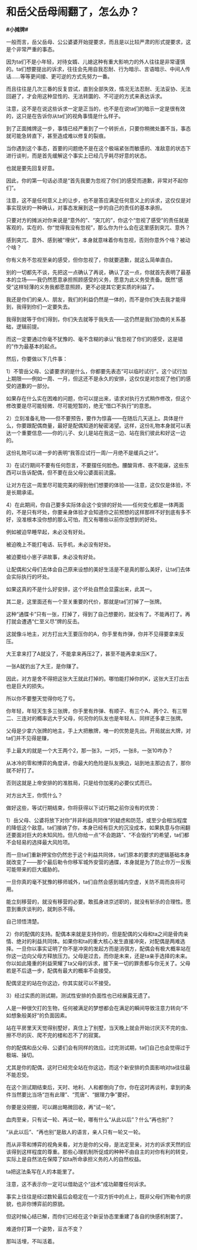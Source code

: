# 和岳父岳母闹翻了，怎么办？
**#小摊牌#** 

一般而言，岳父岳母、公公婆婆开始提要求，而且是以比较严肃的形式提要求，这是个非常严重的事态。

因为ta们不是小年轻，对待女婿、儿媳这种有重大影响力的外人往往是非常谨慎的。ta们想要提出的诉求，往往会先用自我忍耐、行为暗示、言语暗示、中间人传话……等等更间接、更可逆的方式先努力一番。

而且往往是几次三番的反复尝试，直到全部失效，情况无法忍耐、无法妥协、无法回避了，才会用这种显性的、无法转圜的、不可逆的方式来表达诉求。

注意，这不是在说这些诉求一定是正当的，也不是在说ta们的暗示一定是很有效的，这只是在告诉你从ta们的视角事情是什么样子。

到了正面摊牌这一步，事情已经严重到了一个转折点，只要你稍微处置不当，事态就可能急转直下，甚至造成难以修复的裂痕。

当你遇到这个事态，首要的问题绝不是在这个极端紧张而敏感的、准敌意的状态下进行谈判，而是首先缓解这个事实上已经几乎耗尽好意的状态。

也就是要先回复好意。

因此，你的第一句话必须是“首先我要为忽视了你们的感受而道歉，非常对不起你们”。

注意，这不是任何意义上的让步，也不是答应满足任何意义上的诉求，这仅仅是对事实现状的一种确认，对事态发展到这一步的自己的责任的基本承担。

只要对方的摊派对你来说是“意外的”、“突兀的”，你这个“忽视了感受”的责任就是客观的，实在的、你“觉得我没有忽视”，那么你为什么会在这里感到突兀、意外？

感到突兀、意外、感到被“埋伏”，本身就意味着你有忽视，否则你意外个啥？被动个啥？

你有义务不忽视至亲的感受，但你忽视了，你就要道歉，就这么简单直白。

别的一切都先不谈，先把这一点确认了再说，确认了这一点，你就首先表明了最基本的立场——我仍然愿意承担照顾感受的义务，愿意为此义务受责备。既然“感受”这样轻薄的义务我都愿意照顾，更不必提其它更实质的利益了。

我还是你们的亲人、朋友，我们的利益仍然是一体的，而不是你们失去我才能得到，我得到你们一定要失去。

我得到就等于你们得到，你们失去就等于我失去——这仍然是我们协商的关系基础，逻辑前提。

而这一定要通过你毫不犹豫的、毫不含糊的承认“我忽视了你们的感受，这是错的”作为最基本的起点。

然后，你要做以下几件事：

1）不管岳父母、公婆要求的是什么，你都要先表态“可以临时试行”。这个试行加上期限——例如一周、一月，但这还不是永久的安排，这仅仅是对忽视了他们的感受的道歉的一部分。

如果存在什么实在困难的问题，你可以提出来，请求对执行方式稍作修改，但这个修改要是尽可能轻微、尽可能短暂的，绝无“借口不执行”的意思。

2）立刻准备礼物——但不要预告，要作为惊喜——在随后几天送上。具体是什么，你要跟配偶商量，最好是配偶知道的秘密渴望。这样，这份礼物本身就可以表达一个重要信息——你的儿子、女儿是站在我这一边、站在我们彼此和好这一边的。

这份礼物可以进一步的表明“我答应试行一周/一月绝不是缓兵之计”。

3）在试行期间不要有任何怨言，不要摆任何脸色。腰酸背疼、夜不能寐，这些东西可以告诉配偶，但不要在岳父母公婆面前流露。

让对方在这一周里尽可能完美的得到他们想要的体验——注意，这仅仅是体验，不是长期承诺。

4）在此期间，你自己要多实际体会这个安排的好处——任何变化都是一体两面的，不是只有坏处，你要亲身体验才会知道你之前预想的这样那样不好到底有多不好，没准根本没你想的那么可怕，而又有哪些以前你没想到的好处。

例如被迫早睡早起，未必没有好处。

被迫晚上不能打电话、玩手机，未必没有好处。

被迫要给小崽子讲故事，未必没有好处。

让配偶和父母们去体会自己原来设想的美好生活是不是真的那么美好，让ta们去体会实际执行的坏处。

如果这真的不是什么好安排，这个坏处自然会显露出来，此其一。

其二是，这里面还有一个至关重要的代价，那就是ta们打掉了一张牌。

这种“通牒卡”只有一张，打掉了，得到了自己想要的，就没有了。不能再打了。再打就会遭遇“仁至义尽”牌的反击。

这就像斗地主，对方打出大王要压你的A，你手里有炸弹，你并不见得要拿来反压。

大王拿来打了A就没了，不能拿来再压2了，甚至不能再拿来压K了。

一张A就钓出了大王，是你赚了。

因此，对方是舍不得把这张大王就此打掉的。哪怕能打掉你的K，这张大王打出去也是巨大的损失。

所以你不要整天觉得你吃了亏。

你年轻，年轻天生多三张牌，你手里有炸弹、有顺子、有三个A、两个2、有三带二、三连对的概率远大于父母，何况你的队友也是年轻人、同样还多拿三张牌。

父母是少拿六张牌的地主，手上大把散牌，唯一的优势是先出。开局就出大牌，对ta们并不见得是赚，

手上最大的就是一个大王两个2，那一张3，一对5，一张8，一张10咋办？

从冰冷的零和博弈的角度讲，你最大的危险是队友换边，站到地主那边去了，那你就不好打了。

否则这就是上帝安排的的准胜局，只是给你加冕的必要仪式而已。

对方出大王，你慌什么？

做好这些，等试行期结束，你将获得以下试行期之前你没有的优势：

1）岳父母、公婆将放下对你“并非利益共同体”的疑虑和防范，或至少会相当程度的降低这个敌意。ta们接纳了你，本身已经有巨大的沉没成本，如果执意与你闹翻还要面对巨大的未知风险。但凡你给一点“不会跑路”、“不会毁约”的希望，ta们都不会轻易的选择最大风险项。

而一旦ta们重新押宝你仍然忠于这个利益共同体，ta们原本的要求的逻辑基础本身就改变了——那个最后勒令你移军城外安营的通牒，本身就是为了防止你万一反叛可能带来的巨大威胁的。

一旦你真的毫不犹豫的移师城外，ta们自然会感到城内空虚，关防不周而良将可用。

能立刻移营的，就没有移营的必要。敢孤身进京述职的，就没有斩杀的合理性。愿意到重庆谈判的，就刺杀不得。

自己领悟清楚。

2）你的配偶的支持。配偶本来就是支持你的，但是配偶的父母和ta之间是骨肉亲情、绝对的利益共同体。如果你和ta的重大核心发生直接冲突，对配偶是两难选择。一旦你以事实证明了你不是冲突的发起方而是消弭方，配偶会有极大概率站在你这一边向父母方释放压力。父母是过去，而你是未来，还是ta亲手选择的未来。你以如此隆重的利益荣耀了ta父母的诉求，接下来一切的罪责都与你无关了。父母若是不后退一步，配偶有最大的概率不会接受。

配偶坚定的站在你这边，你其实就可以不接受。

3）经过实质的测试期，测试性安排的负面性也已经展露无遗了。

人是一种很欠打的生物，任何被满足的梦想都会在满足的瞬间导致注意力转向“不如想象般美好“的负面因素。

站在平房里天天觉得别墅好，真住上了别墅，当天晚上就会开始讨厌灭不完的虫、擦不尽的灰、爬不完的楼和忍不了的寂寞。

你的配偶和岳父母、公婆们会有同样的效应。过完测试期，ta们自己也会觉得过于极端、操切。

尤其是你的配偶，这时已经完全站在你这边，而这个新安排的负面影响对ta往往最不能忍受。

在这个测试期结束后，天时、地利、人和都倒向了你，你在这时再谈判，拿到的条件当然要比当场“岂有此理”、“荒唐”、“据理力争”要好。

你要是没把握，可以踢出略微回收，再“试一轮”。

血肉至亲，只有试一轮、再试一轮，哪有什么“从此以后”？什么“再也别”？

“从此以后”、“再也别”是敌人的语言，亲人只有一轮又一轮。

而从非零和博弈的视角来看，对方是你的父母，是法定至亲，对方的诉求天然的应该得到这样程度的尊重。那些心理机制所促成的种种不由自主的对你有利的转变，实际上是自然法在保障了如ta所命承担义务的人的自然权益。

ta把这法条写在人的本能里了。

注意，这不表示你一定可以借助这个“战术”成功颠覆任何诉求。

事实上往往是经过数轮最后会稳定在一个双方折中的点上，既非父母们所勒令的原貌，也非你博弈前的原貌。

但这时候心结已解，而你们已经在这个新妥协态里重建了各自的快感机制罢了。

难道你打算一个姿势，亘古不变？

那叫活埋，不叫活着。